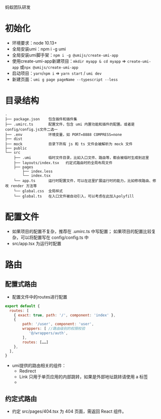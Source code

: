 蚂蚁团队研发

# 初始化

+ 环境要求：node 10.13+
+ 全局安装umi：npm i -g umi
+ 全局安装umi脚手架：`npm i -g @umijs/create-umi-app`
+ 使用create-umi-app新建项目：`mkdir myapp & cd myapp` => `create-umi-app` 或`npx @umijs/create-umi-app`
+ 启动项目：`yarn`/`npm i` => `yarn start` / `umi dev`
+ 新建页面：`umi g page pageName --typescript --less`

# 目录结构

```shell
.
├── package.json	包含插件和插件集
├── .umirc.ts		配置文件，包含 umi 内置功能和插件的配置。或者是config/config.js文件二选一
├── .env			环境变量，如 PORT=8888 COMPRESS=none
├── dist
├── mock			目录下所有 js 和 ts 文件会被解析为 mock 文件
├── public
└── src
    ├── .umi		临时文件目录，比如入口文件、路由等，都会被临时生成到这里
    ├── layouts/index.tsx	约定式路由时的全局布局文件
    ├── pages
        ├── index.less
        └── index.tsx
    └── app.ts		运行时配置文件，可以在这里扩展运行时的能力，比如修改路由、修改 render 方法等
    └── global.css	全局样式
    └── global.ts	在入口文件被自动引入，可以考虑在此加入polyfill
```



# 配置文件

+ 如果项目的配置不复杂，推荐在 .umirc.ts 中写配置； 如果项目的配置比较复杂，可以将配置写在 config/config.ts 中
+ src/app.tsx 为运行时配置

# 路由

## 配置式路由

+ 配置文件中的routes进行配置

```js
export default {
  routes: [
    { exact: true, path: '/', component: 'index' },
    {
        path: '/user', component: 'user',
        wrappers: [ //路由级别的权限校验
           '@/wrappers/auth',
        ],
        routes: [……]
    },
  ],
}
```

+ umi提供的路由相关的组件：
  + Redirect 
  + Link 只用于单页应用的内部跳转，如果是外部地址跳转请使用 a 标签
  + 

## 约定式路由

+ 约定 src/pages/404.tsx 为 404 页面，需返回 React 组件。
